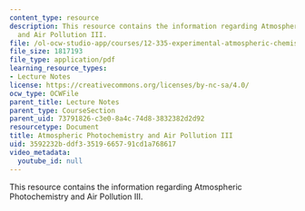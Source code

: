 ```yaml
---
content_type: resource
description: This resource contains the information regarding Atmospheric Photochemistry
  and Air Pollution III.
file: /ol-ocw-studio-app/courses/12-335-experimental-atmospheric-chemistry-fall-2014/3592232bddf33519665791cd1a768617_MIT12_335F14_Lecture1_3.pdf
file_size: 1817193
file_type: application/pdf
learning_resource_types:
- Lecture Notes
license: https://creativecommons.org/licenses/by-nc-sa/4.0/
ocw_type: OCWFile
parent_title: Lecture Notes
parent_type: CourseSection
parent_uid: 73791826-c3e0-8a4c-74d8-3832382d2d92
resourcetype: Document
title: Atmospheric Photochemistry and Air Pollution III
uid: 3592232b-ddf3-3519-6657-91cd1a768617
video_metadata:
  youtube_id: null
---
```

This resource contains the information regarding Atmospheric Photochemistry and Air Pollution III.